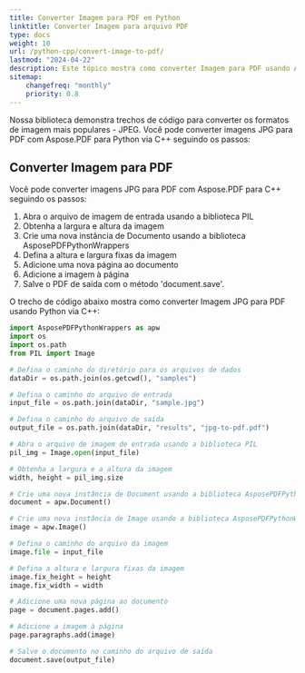 ```yaml
---
title: Converter Imagem para PDF em Python
linktitle: Converter Imagem para arquivo PDF
type: docs
weight: 10
url: /python-cpp/convert-image-to-pdf/
lastmod: "2024-04-22"
description: Este tópico mostra como converter Imagem para PDF usando Aspose.PDF para Python via biblioteca C++.
sitemap:
    changefreq: "monthly"
    priority: 0.8
---
```


Nossa biblioteca demonstra trechos de código para converter os formatos de imagem mais populares - JPEG. Você pode converter imagens JPG para PDF com Aspose.PDF para Python via C++ seguindo os passos:

## Converter Imagem para PDF

Você pode converter imagens JPG para PDF com Aspose.PDF para C++ seguindo os passos:

1. Abra o arquivo de imagem de entrada usando a biblioteca PIL
1. Obtenha a largura e altura da imagem
1. Crie uma nova instância de Documento usando a biblioteca AsposePDFPythonWrappers
1. Defina a altura e largura fixas da imagem
1. Adicione uma nova página ao documento
1. Adicione a imagem à página
1. Salve o PDF de saída com o método 'document.save'.

O trecho de código abaixo mostra como converter Imagem JPG para PDF usando Python via C++:

```python
import AsposePDFPythonWrappers as apw
import os
import os.path
from PIL import Image

# Defina o caminho do diretório para os arquivos de dados
dataDir = os.path.join(os.getcwd(), "samples")

# Defina o caminho do arquivo de entrada
input_file = os.path.join(dataDir, "sample.jpg")

# Defina o caminho do arquivo de saída
output_file = os.path.join(dataDir, "results", "jpg-to-pdf.pdf")

# Abra o arquivo de imagem de entrada usando a biblioteca PIL
pil_img = Image.open(input_file)

# Obtenha a largura e a altura da imagem
width, height = pil_img.size

# Crie uma nova instância de Document usando a biblioteca AsposePDFPythonWrappers
document = apw.Document()

# Crie uma nova instância de Image usando a biblioteca AsposePDFPythonWrappers
image = apw.Image()

# Defina o caminho do arquivo da imagem
image.file = input_file

# Defina a altura e largura fixas da imagem
image.fix_height = height
image.fix_width = width

# Adicione uma nova página ao documento
page = document.pages.add()

# Adicione a imagem à página
page.paragraphs.add(image)

# Salve o documento no caminho do arquivo de saída
document.save(output_file)
```